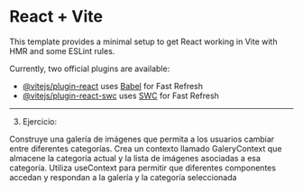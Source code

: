 # React + Vite

This template provides a minimal setup to get React working in Vite with HMR and some ESLint rules.

Currently, two official plugins are available:

- [@vitejs/plugin-react](https://github.com/vitejs/vite-plugin-react/blob/main/packages/plugin-react/README.md) uses [Babel](https://babeljs.io/) for Fast Refresh
- [@vitejs/plugin-react-swc](https://github.com/vitejs/vite-plugin-react-swc) uses [SWC](https://swc.rs/) for Fast Refresh

---

3. Ejercicio:

Construye una galería de imágenes que permita a los usuarios cambiar entre diferentes categorías. Crea un contexto llamado GaleryContext que almacene la categoría actual y la lista de imágenes asociadas a esa categoría. Utiliza useContext para permitir que diferentes componentes accedan y respondan a la galería y la categoría seleccionada
